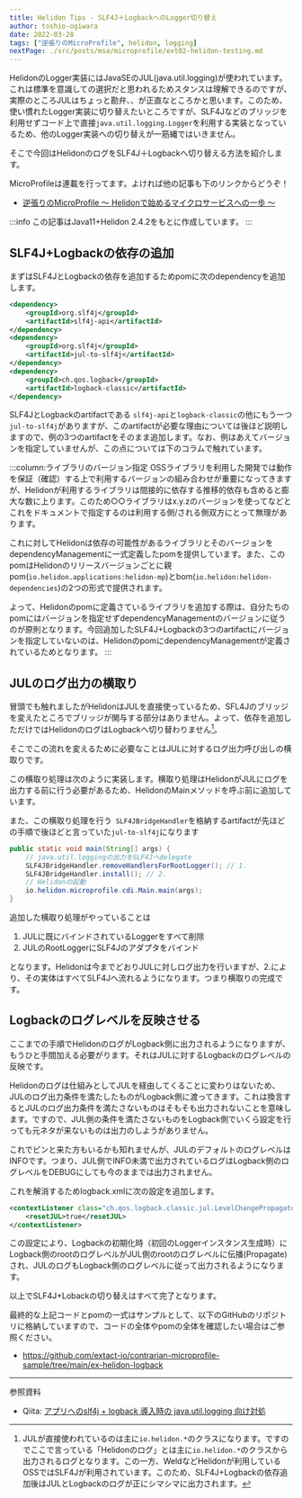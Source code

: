 ```yaml
---
title: Helidon Tips - SLF4J＋LogbackへのLogger切り替え
author: toshio-ogiwara
date: 2022-03-28
tags: ["逆張りのMicroProfile", helidon, logging]
nextPage: ./src/posts/msa/microprofile/ext02-helidon-testing.md
---
```

HelidonのLogger実装にはJavaSEのJUL(java.util.logging)が使われています。これは標準を意識しての選択だと思われるためスタンスは理解できるのですが、実際のところJULはちょっと勘弁、、が正直なところかと思います。このため、使い慣れたLogger実装に切り替えたいところですが、SLF4Jなどのブリッジを利用せずコード上で直接`java.util.logging.Logger`を利用する実装となっているため、他のLogger実装への切り替えが一筋縄ではいきません。

そこで今回はHelidonのログをSLF4J＋Logbackへ切り替える方法を紹介します。

MicroProfileは連載を行ってます。よければ他の記事も下のリンクからどうぞ！
- [逆張りのMicroProfile ～ Helidonで始めるマイクロサービスへの一歩 ～](/msa/#逆張りのmicroprofile-～-helidonで始めるマイクロサービスへの一歩-～)


:::info
この記事はJava11+Helidon 2.4.2をもとに作成しています。
:::

## SLF4J+Logbackの依存の追加
まずはSLF4JとLogbackの依存を追加するためpomに次のdependencyを追加します。

```xml
<dependency>
    <groupId>org.slf4j</groupId>
    <artifactId>slf4j-api</artifactId>
</dependency>
<dependency>
    <groupId>org.slf4j</groupId>
    <artifactId>jul-to-slf4j</artifactId>
</dependency>
<dependency>
    <groupId>ch.qos.logback</groupId>
    <artifactId>logback-classic</artifactId>
</dependency>
```

SLF4JとLogbackのartifactである `slf4j-api`と`logback-classic`の他にもう一つ`jul-to-slf4j`がありますが、このartifactが必要な理由については後ほど説明しますので、例の3つのartifactをそのまま追加します。なお、例はあえてバージョンを指定していませんが、この点については下のコラムで触れています。

:::column:ライブラリのバージョン指定
OSSライブラリを利用した開発では動作を保証（確認）する上で利用するバージョンの組み合わせが重要になってきますが、Helidonが利用するライブラリは間接的に依存する推移的依存も含めると膨大な数に上ります。このため○○ライブラリはx.y.zのバージョンを使ってなどとこれをドキュメントで指定するのは利用する側/される側双方にとって無理があります。

これに対してHelidonは依存の可能性があるライブラリとそのバージョンをdependencyManagementに一式定義したpomを提供しています。また、このpomはHelidonのリリースバージョンごとに親pom(`io.helidon.applications:helidon-mp`)とbom(`io.helidon:helidon-dependencies`)の2つの形式で提供されます。

よって、Helidonのpomに定義さているライブラリを追加する際は、自分たちのpomにはバージョンを指定せずdependencyManagementのバージョンに従うのが原則となります。今回追加したSLF4J+Logbackの3つのartifactにバージョンを指定していないのは、HelidonのpomにdependencyManagementが定義されているためとなります。
:::

## JULのログ出力の横取り
冒頭でも触れましたがHelidonはJULを直接使っているため、SFL4Jのブリッジを変えたところでブリッジが関与する部分はありません。よって、依存を追加しただけではHelidonのログはLogbackへ切り替わりません[^1]。

[^1]: JULが直接使われているのは主に`io.helidon.*`のクラスになります。ですのでここで言っている「Helidonのログ」とは主に`io.helidon.*`のクラスから出力されるログとなります。この一方、WeldなどHelidonが利用しているOSSではSLF4Jが利用されています。このため、SLF4J+Logbackの依存追加後はJULとLogbackのログが正にシマシマに出力されます。

そこでこの流れを変えるために必要なことはJULに対するログ出力呼び出しの横取りです。

この横取り処理は次のように実装します。横取り処理はHelidonがJULにログを出力する前に行う必要があるため、HelidonのMainメソッドを呼ぶ前に追加しています。

また、この横取り処理を行う` SLF4JBridgeHandler`を格納するartifactが先ほどの手順で後ほどと言っていた`jul-to-slf4j`になります

```java
public static void main(String[] args) {
    // java.util.loggingの出力をSLF4Jへdelegate
    SLF4JBridgeHandler.removeHandlersForRootLogger(); // 1.
    SLF4JBridgeHandler.install(); // 2.
    // Helidonの起動
    io.helidon.microprofile.cdi.Main.main(args);
}
```

追加した横取り処理がやっていることは
1. JULに既にバインドされているLoggerをすべて削除
2. JULのRootLoggerにSLF4Jのアダプタをバインド

となります。Helidonは今までどおりJULに対しログ出力を行いますが、2.により、その実体はすべてSLF4Jへ流れるようになります。つまり横取りの完成です。

## Logbackのログレベルを反映させる
ここまでの手順でHelidonのログがLogback側に出力されるようになりますが、もうひと手間加える必要がります。それはJULに対するLogbackのログレベルの反映です。

Helidonのログは仕組みとしてJULを経由してくることに変わりはないため、JULのログ出力条件を満たしたものがLogback側に渡ってきます。これは換言するとJULのログ出力条件を満たさないものはそもそも出力されないことを意味します。ですので、JUL側の条件を満たさないものをLogback側でいくら設定を行っても元ネタが来ないものは出力のしようがありません。

これでピンと来た方もいるかも知れませんが、JULのデフォルトのログレベルはINFOです。つまり、JUL側でINFO未満で出力されているログはLogback側のログレベルをDEBUGにしても今のままでは出力されません。

これを解消するためlogback.xmlに次の設定を追加します。

```xml
<contextListener class="ch.qos.logback.classic.jul.LevelChangePropagator">
    <resetJUL>true</resetJUL>
</contextListener>
```

この設定により、Logbackの初期化時（初回のLoggerインスタンス生成時）にLogback側のrootのログレベルがJUL側のrootのログレベルに伝播(Propagate)され、JULのログもLogback側のログレベルに従って出力されるようになります。

以上でSLF4J+Lobackの切り替えはすべて完了となります。

最終的な上記コードとpomの一式はサンプルとして、以下のGitHubのリポジトリに格納していますので、コードの全体やpomの全体を確認したい場合はご参照ください。

- <https://github.com/extact-io/contrarian-microprofile-sample/tree/main/ex-helidon-logback>


---
参照資料

- Qiita: [アプリへのslf4j + logback 導入時の java.util.logging 向け対処](https://qiita.com/namutaka/items/61f8a99946f869cad6b3)
